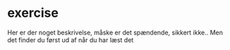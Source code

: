 # exercise

Her er der noget beskrivelse, måske er det spændende, sikkert ikke..
Men det finder du først ud af når du har læst det
